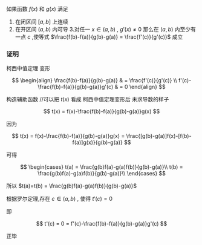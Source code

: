 


如果函数 $f(x)$ 和 $g(x)$ 满足 
1. 在闭区间 $[a,b]$ 上连续
2. 在开区间 $(a,b)$ 内可导
3.对任一 $x \in (a,b)$ , $g'(x)≠0$
那么在 $(a,b)$ 内至少有一点 $c$ ,使等式 $\frac{f(b)-f(a)}{g(b)-g(a)} = \frac{f'(c)}{g'(c)}$ 成立


### 证明

柯西中值定理 变形

$$ \begin{align} \frac{f(b)-f(a)}{g(b)-g(a)} & = \frac{f'(c)}{g'(c)} \\ f'(c)-\frac{f(b)-f(a)}{g(b)-g(a)}g'(c) & = 0 \end{align} $$

构造辅助函数 //可以把 $t(x)$ 看成 柯西中值定理变形后 未求导数的样子

$$ t(x) = f(x)-\frac{f(b)-f(a)}{g(b)-g(a)}g(x) $$

因为

$$ t(x) = f(x)-\frac{f(b)-f(a)}{g(b)-g(a)}g(x) = \frac{[g(b)-g(a)]f(x)-[f(b)-f(a)]g(x)}{g(b)-g(a)} $$

可得

$$ \begin{cases} t(a) = \frac{g(b)f(a)-g(a)f(b)}{g(b)-g(a)}\\ t(b) = \frac{g(b)f(a)-g(a)f(b)}{g(b)-g(a)}\\ \end{cases} $$

所以 $t(a)=t(b) = \frac{g(b)f(a)-g(a)f(b)}{g(b)-g(a)}$

根据罗尔定理,存在 $c \in (a,b)$ , 使得 $t'(c) = 0$

即

$$ t'(c) = 0 = f'(c)-\frac{f(b)-f(a)}{g(b)-g(a)}g'(c) $$

正毕